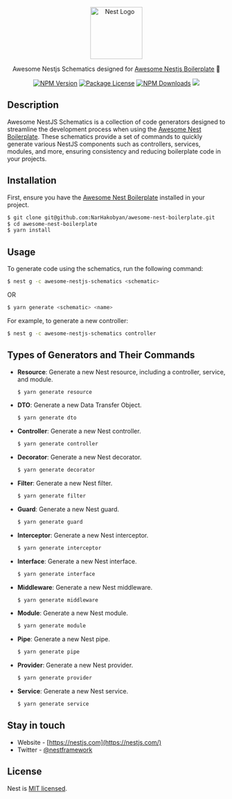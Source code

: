 <p align="center">
  <a href="http://nestjs.com/" target="blank"><img src="https://nestjs.com/img/logo-small.svg" width="120" alt="Nest Logo" /></a>
</p>

  <p align="center">Awesome Nestjs Schematics designed for <a href="https://github.com/NarHakobyan/awesome-nest-boilerplate" target="blank">Awesome Nestjs Boilerplate</a> 🚀</p>
<p align="center">
<a href="https://www.npmjs.com/~nestjscore"><img src="https://img.shields.io/npm/v/awesome-nest-schematics.svg" alt="NPM Version" /></a>
<a href="https://www.npmjs.com/~nestjscore"><img src="https://img.shields.io/npm/l/awesome-nest-schematics.svg" alt="Package License" /></a>
<a href="https://www.npmjs.com/~nestjscore"><img src="https://img.shields.io/npm/dm/awesome-nest-schematics.svg" alt="NPM Downloads" /></a>
  <a href="https://twitter.com/NarHQ" target="_blank"><img src="https://img.shields.io/twitter/follow/nestframework.svg?style=social&label=Follow"></a>

## Description

Awesome NestJS Schematics is a collection of code generators designed to streamline the development process when using the [Awesome Nest Boilerplate](https://github.com/NarHakobyan/awesome-nest-boilerplate). These schematics provide a set of commands to quickly generate various NestJS components such as controllers, services, modules, and more, ensuring consistency and reducing boilerplate code in your projects.

## Installation

First, ensure you have the [Awesome Nest Boilerplate](https://github.com/NarHakobyan/awesome-nest-boilerplate) installed in your project.

```bash
$ git clone git@github.com:NarHakobyan/awesome-nest-boilerplate.git
$ cd awesome-nest-boilerplate
$ yarn install
```

## Usage

To generate code using the schematics, run the following command:

```bash
$ nest g -c awesome-nestjs-schematics <schematic>
```

OR

```bash
$ yarn generate <schematic> <name>
```
  

For example, to generate a new controller:

```bash
$ nest g -c awesome-nestjs-schematics controller
```

## Types of Generators and Their Commands

- **Resource**: Generate a new Nest resource, including a controller, service, and module.
  ```bash
  $ yarn generate resource
  ```

- **DTO**: Generate a new Data Transfer Object.
  ```bash
  $ yarn generate dto
  ```

- **Controller**: Generate a new Nest controller.
  ```bash
  $ yarn generate controller
  ```

- **Decorator**: Generate a new Nest decorator.
  ```bash
  $ yarn generate decorator
  ```

- **Filter**: Generate a new Nest filter.
  ```bash
  $ yarn generate filter
  ```

- **Guard**: Generate a new Nest guard.
  ```bash
  $ yarn generate guard
  ```

- **Interceptor**: Generate a new Nest interceptor.
  ```bash
  $ yarn generate interceptor
  ```

- **Interface**: Generate a new Nest interface.
  ```bash
  $ yarn generate interface
  ```

- **Middleware**: Generate a new Nest middleware.
  ```bash
  $ yarn generate middleware
  ```

- **Module**: Generate a new Nest module.
  ```bash
  $ yarn generate module
  ```

- **Pipe**: Generate a new Nest pipe.
  ```bash
  $ yarn generate pipe
  ```

- **Provider**: Generate a new Nest provider.
  ```bash
  $ yarn generate provider
  ```

- **Service**: Generate a new Nest service.
  ```bash
  $ yarn generate service
  ```

## Stay in touch

- Website - [https://nestjs.com](https://nestjs.com/)
- Twitter - [@nestframework](https://twitter.com/NarHQ)

## License

Nest is [MIT licensed](LICENSE).

